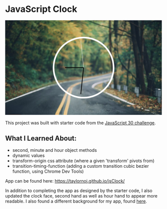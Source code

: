 # JavaScript Clock

![app-page](https://github.com/taylornoj/jsClock/blob/master/docs/clock-app.jpg?raw=true)

This project was built with starter code from the [JavaScript 30 challenge](https://github.com/wesbos/JavaScript30).

## What I Learned About:
- second, minute and hour object methods
- dynamic values
- transform-origin css attribute (where a given 'transform' pivots from)
- transition-timing-function (adding a custom transition cubic bezier function, using Chrome Dev Tools)

App can be found here: https://taylornoj.github.io/jsClock/

In addition to completing the app as designed by the starter code, I also updated the clock face, second hand as well as hour hand to appear more readable.  I also found a different background for my app, found [here](https://www.pexels.com/search/blurred%20background/).